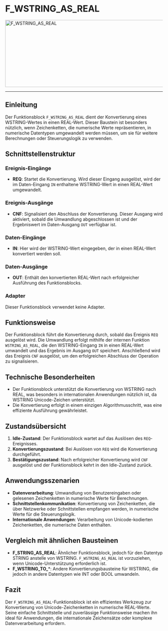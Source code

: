# F_WSTRING_AS_REAL

<img width="1481" height="214" alt="F_WSTRING_AS_REAL" src="https://github.com/user-attachments/assets/6c4a0b16-af89-44e9-80ef-d3aff2884324" />

* * * * * * * * * *
## Einleitung
Der Funktionsblock `F_WSTRING_AS_REAL` dient der Konvertierung eines WSTRING-Wertes in einen REAL-Wert. Dieser Baustein ist besonders nützlich, wenn Zeichenketten, die numerische Werte repräsentieren, in numerische Datentypen umgewandelt werden müssen, um sie für weitere Berechnungen oder Steuerungslogik zu verwenden.

## Schnittstellenstruktur
### **Ereignis-Eingänge**
- **REQ**: Startet die Konvertierung. Wird dieser Eingang ausgelöst, wird der im Daten-Eingang `IN` enthaltene WSTRING-Wert in einen REAL-Wert umgewandelt.

### **Ereignis-Ausgänge**
- **CNF**: Signalisiert den Abschluss der Konvertierung. Dieser Ausgang wird aktiviert, sobald die Umwandlung abgeschlossen ist und der Ergebniswert im Daten-Ausgang `OUT` verfügbar ist.

### **Daten-Eingänge**
- **IN**: Hier wird der WSTRING-Wert eingegeben, der in einen REAL-Wert konvertiert werden soll.

### **Daten-Ausgänge**
- **OUT**: Enthält den konvertierten REAL-Wert nach erfolgreicher Ausführung des Funktionsblocks.

### **Adapter**
Dieser Funktionsblock verwendet keine Adapter.

## Funktionsweise
Der Funktionsblock führt die Konvertierung durch, sobald das Ereignis `REQ` ausgelöst wird. Die Umwandlung erfolgt mithilfe der internen Funktion `WSTRING_AS_REAL`, die den WSTRING-Eingang `IN` in einen REAL-Wert umwandelt und das Ergebnis im Ausgang `OUT` speichert. Anschließend wird das Ereignis `CNF` ausgelöst, um den erfolgreichen Abschluss der Operation zu signalisieren.

## Technische Besonderheiten
- Der Funktionsblock unterstützt die Konvertierung von WSTRING nach REAL, was besonders in internationalen Anwendungen nützlich ist, da WSTRING Unicode-Zeichen unterstützt.
- Die Konvertierung erfolgt in einem einzigen Algorithmusschritt, was eine effiziente Ausführung gewährleistet.

## Zustandsübersicht
1. **Idle-Zustand**: Der Funktionsblock wartet auf das Auslösen des `REQ`-Ereignisses.
2. **Konvertierungszustand**: Bei Auslösen von `REQ` wird die Konvertierung durchgeführt.
3. **Bestätigungszustand**: Nach erfolgreicher Konvertierung wird `CNF` ausgelöst und der Funktionsblock kehrt in den Idle-Zustand zurück.

## Anwendungsszenarien
- **Datenverarbeitung**: Umwandlung von Benutzereingaben oder gelesenen Zeichenketten in numerische Werte für Berechnungen.
- **Schnittstellenkommunikation**: Konvertierung von Zeichenketten, die über Netzwerke oder Schnittstellen empfangen werden, in numerische Werte für die Steuerungslogik.
- **Internationale Anwendungen**: Verarbeitung von Unicode-kodierten Zeichenketten, die numerische Daten enthalten.

## Vergleich mit ähnlichen Bausteinen
- **F_STRING_AS_REAL**: Ähnlicher Funktionsblock, jedoch für den Datentyp STRING anstelle von WSTRING. `F_WSTRING_AS_REAL` ist vorzuziehen, wenn Unicode-Unterstützung erforderlich ist.
- **F_WSTRING_TO_***: Andere Konvertierungsbausteine für WSTRING, die jedoch in andere Datentypen wie INT oder BOOL umwandeln.

## Fazit
Der `F_WSTRING_AS_REAL`-Funktionsblock ist ein effizientes Werkzeug zur Konvertierung von Unicode-Zeichenketten in numerische REAL-Werte. Seine einfache Schnittstelle und zuverlässige Funktionsweise machen ihn ideal für Anwendungen, die internationale Zeichensätze oder komplexe Datenverarbeitung erfordern.

